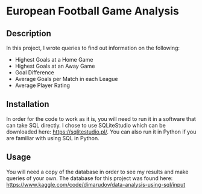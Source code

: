 # European Football Game Analysis

## Description

In this project, I wrote queries to find out information on the following:
* Highest Goals at a Home Game
* Highest Goals at an Away Game
* Goal Difference
* Average Goals per Match in each League
* Average Player Rating

## Installation

In order for the code to work as it is, you will need to run it in a software that can take SQL directly. I chose to use SQLiteStudio which can be downloaded here: https://sqlitestudio.pl/. You can also run it in Python if you are familiar with using SQL in Python.

## Usage
You will need a copy of the database in order to see my results and make queries of your own. The database for this project was found here: https://www.kaggle.com/code/dimarudov/data-analysis-using-sql/input
